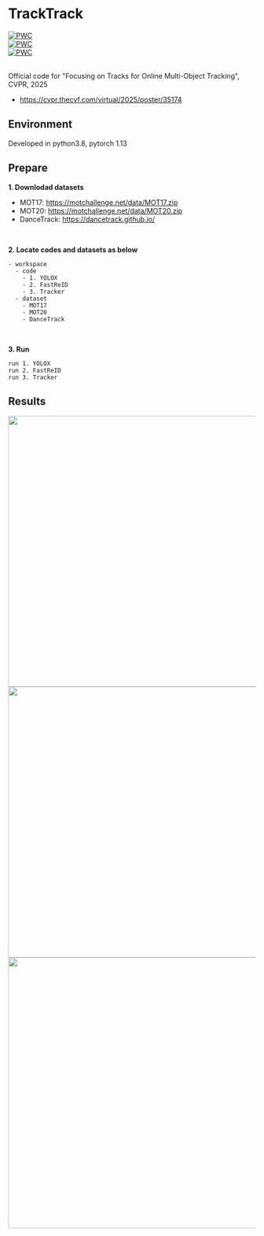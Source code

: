 # TrackTrack
[![PWC](https://img.shields.io/endpoint.svg?url=https://paperswithcode.com/badge/focusing-on-tracks-for-online-multi-object/multi-object-tracking-on-mot17)](https://paperswithcode.com/sota/multi-object-tracking-on-mot17?p=focusing-on-tracks-for-online-multi-object)<br>
[![PWC](https://img.shields.io/endpoint.svg?url=https://paperswithcode.com/badge/focusing-on-tracks-for-online-multi-object/multi-object-tracking-on-mot20-1)](https://paperswithcode.com/sota/multi-object-tracking-on-mot20-1?p=focusing-on-tracks-for-online-multi-object)<br>
[![PWC](https://img.shields.io/endpoint.svg?url=https://paperswithcode.com/badge/focusing-on-tracks-for-online-multi-object/multi-object-tracking-on-dancetrack)](https://paperswithcode.com/sota/multi-object-tracking-on-dancetrack?p=focusing-on-tracks-for-online-multi-object)<br><br>

Official code for "Focusing on Tracks for Online Multi-Object Tracking", CVPR, 2025
  - https://cvpr.thecvf.com/virtual/2025/poster/35174

## Environment
Developed in python3.8, pytorch 1.13


## Prepare
**1. Downlodad datasets**
  - MOT17: https://motchallenge.net/data/MOT17.zip
  - MOT20: https://motchallenge.net/data/MOT20.zip
  - DanceTrack: https://dancetrack.github.io/

<br />

**2. Locate codes and datasets as below**
```
- workspace
  - code
    - 1. YOLOX
    - 2. FastReID
    - 3. Tracker
  - dataset
    - MOT17
    - MOT20
    - DanceTrack
```

<br />

**3. Run**
```
run 1. YOLOX
run 2. FastReID
run 3. Tracker
```

## Results
<img src="https://github.com/user-attachments/assets/35063890-6684-4909-8215-e277cf20a1ac" width="550" height="550" />
<img src="https://github.com/user-attachments/assets/f3467ebe-5d6c-4179-9885-232ac2dfa07a" width="550" height="550" />
<img src="https://github.com/user-attachments/assets/5f389a10-a587-4b71-b277-c5830fc81dbb" width="550" height="550" />
